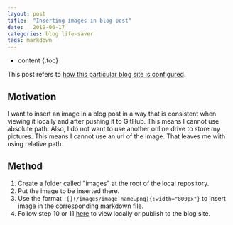 ```yaml
---
layout: post
title:  "Inserting images in blog post"
date:   2019-06-17
categories: blog life-saver
tags: markdown
---
```


* content
{:toc}

This post refers to [how this particular blog site is configured](https://largecats.github.io/2019/06/17/Build-blog/).

## Motivation

I want to insert an image in a blog post in a way that is consistent when viewing it locally and after pushing it to GitHub. This means I cannot use absolute path. Also, I do not want to use another online drive to store my pictures. This means I cannot use an url of the image. That leaves me with using relative path.

## Method

1. Create a folder called "images" at the root of the local repository.
2. Put the image to be inserted there.
3. Use the format `![](/images/image-name.png){:width="800px"}` to insert image in the corresponding markdown file.
4. Follow step 10 or 11 [here](https://largecats.github.io/2019/06/17/Build-blog/) to view locally or publish to the blog site.